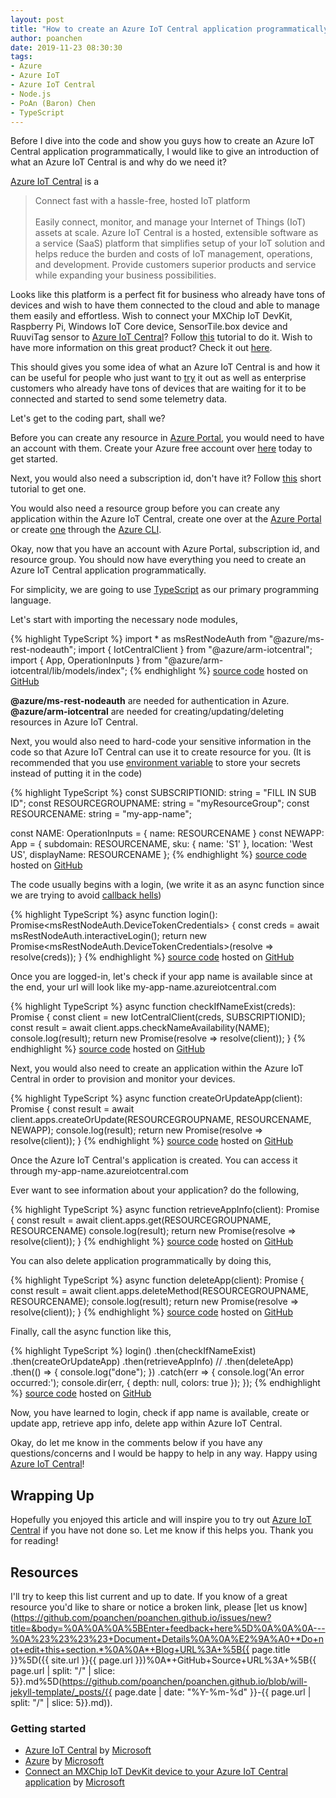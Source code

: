 ```yaml
---
layout: post
title: "How to create an Azure IoT Central application programmatically?"
author: poanchen
date: 2019-11-23 08:30:30
tags:
- Azure
- Azure IoT
- Azure IoT Central
- Node.js
- PoAn (Baron) Chen
- TypeScript
---
```

Before I dive into the code and show you guys how to create an Azure IoT Central application programmatically, I would like to give an introduction of what an Azure IoT Central is and why do we need it?

[Azure IoT Central](https://azure.microsoft.com/en-us/services/iot-central) is a

> Connect fast with a hassle-free, hosted IoT platform<br><br>
Easily connect, monitor, and manage your Internet of Things (IoT) assets at scale. Azure IoT Central is a hosted, extensible software as a service (SaaS) platform that simplifies setup of your IoT solution and helps reduce the burden and costs of IoT management, operations, and development. Provide customers superior products and service while expanding your business possibilities.

Looks like this platform is a perfect fit for business who already have tons of devices and wish to have them connected to the cloud and able to manage them easily and effortless. Wish to connect your MXChip IoT DevKit, Raspberry Pi, Windows IoT Core device, SensorTile.box device and RuuviTag sensor to [Azure IoT Central](https://azure.microsoft.com/en-us/services/iot-central)? Follow [this](https://docs.microsoft.com/en-us/azure/iot-central/core/howto-connect-devkit) tutorial to do it. Wish to have more information on this great product? Check it out [here](https://azure.microsoft.com/en-us/services/iot-central/).

This should gives you some idea of what an Azure IoT Central is and how it can be useful for people who just want to [try](https://apps.azureiotcentral.com/) it out as well as enterprise customers who already have tons of devices that are waiting for it to be connected and started to send some telemetry data.

Let's get to the coding part, shall we?

Before you can create any resource in [Azure Portal](https://azure.microsoft.com/en-us/features/azure-portal/), you would need to have an account with them. Create your Azure free account over [here](https://azure.microsoft.com/en-us/free/) today to get started.

Next, you would also need a subscription id, don't have it? Follow [this](https://blogs.msdn.microsoft.com/mschray/2016/03/18/getting-your-azure-subscription-guid-new-portal/) short tutorial to get one.

You would also need a resource group before you can create any application within the Azure IoT Central, create one over at the [Azure Portal](https://portal.azure.com/#blade/HubsExtension/BrowseResourceGroups) or create [one](https://docs.microsoft.com/en-us/azure/azure-resource-manager/deploy-to-subscription) through the [Azure CLI](https://docs.microsoft.com/en-us/cli/azure/?view=azure-cli-latest).

Okay, now that you have an account with Azure Portal, subscription id, and resource group. You should now have everything you need to create an Azure IoT Central application programmatically.

For simplicity, we are going to use [TypeScript](https://www.typescriptlang.org) as our primary programming language.

Let's start with importing the necessary node modules,

{% highlight TypeScript %}
  import * as msRestNodeAuth from "@azure/ms-rest-nodeauth";
  import { IotCentralClient } from "@azure/arm-iotcentral";
  import { App, OperationInputs } from "@azure/arm-iotcentral/lib/models/index";
{% endhighlight %}
<a href="https://github.com/poanchen/iotcentral-arm-sdk-examples/blob/master/nodejs/index.ts" target="_blank">source code</a> hosted on <a href="https://github.com" target="_blank">GitHub</a>

**@azure/ms-rest-nodeauth** are needed for authentication in Azure.
**@azure/arm-iotcentral** are needed for creating/updating/deleting resources in Azure IoT Central.

Next, you would also need to hard-code your sensitive information in the code so that Azure IoT Central can use it to create resource for you. (It is recommended that you use [environment variable](https://github.com/poanchen/auto-submit-pro-unlimited-work-hours-form/blob/master/.env.example) to store your secrets instead of putting it in the code)

{% highlight TypeScript %}
  const SUBSCRIPTIONID: string = "FILL IN SUB ID";
  const RESOURCEGROUPNAME: string = "myResourceGroup";
  const RESOURCENAME: string = "my-app-name";

  const NAME: OperationInputs = {
    name: RESOURCENAME
  }
  const NEWAPP: App = {
    subdomain: RESOURCENAME,
    sku: {
        name: 'S1'
    },
    location: 'West US',
    displayName: RESOURCENAME
  };
{% endhighlight %}
<a href="https://github.com/poanchen/iotcentral-arm-sdk-examples/blob/master/nodejs/index.ts" target="_blank">source code</a> hosted on <a href="https://github.com" target="_blank">GitHub</a>

The code usually begins with a login, (we write it as an async function since we are trying to avoid [callback hells](https://poanchen.github.io/blog/2019/06/19/The-right-way-to-manage-nested-callbacks))

{% highlight TypeScript %}
  async function login(): Promise<msRestNodeAuth.DeviceTokenCredentials> {
    const creds = await msRestNodeAuth.interactiveLogin();
    return new Promise<msRestNodeAuth.DeviceTokenCredentials>(resolve => resolve(creds));
  }
{% endhighlight %}
<a href="https://github.com/poanchen/iotcentral-arm-sdk-examples/blob/master/nodejs/index.ts" target="_blank">source code</a> hosted on <a href="https://github.com" target="_blank">GitHub</a>

Once you are logged-in, let's check if your app name is available since at the end, your url will look like my-app-name.azureiotcentral.com

{% highlight TypeScript %}
  async function checkIfNameExist(creds): Promise<IotCentralClient> {
    const client = new IotCentralClient(creds, SUBSCRIPTIONID);
    const result = await client.apps.checkNameAvailability(NAME);
    console.log(result);
    return new Promise<IotCentralClient>(resolve => resolve(client));
  }
{% endhighlight %}
<a href="https://github.com/poanchen/iotcentral-arm-sdk-examples/blob/master/nodejs/index.ts" target="_blank">source code</a> hosted on <a href="https://github.com" target="_blank">GitHub</a>

Next, you would also need to create an application within the Azure IoT Central in order to provision and monitor your devices.

{% highlight TypeScript %}
  async function createOrUpdateApp(client): Promise<IotCentralClient> {
    const result = await client.apps.createOrUpdate(RESOURCEGROUPNAME, RESOURCENAME, NEWAPP);
    console.log(result);
    return new Promise<IotCentralClient>(resolve => resolve(client));
  }
{% endhighlight %}
<a href="https://github.com/poanchen/iotcentral-arm-sdk-examples/blob/master/nodejs/index.ts" target="_blank">source code</a> hosted on <a href="https://github.com" target="_blank">GitHub</a>

Once the Azure IoT Central's application is created. You can access it through my-app-name.azureiotcentral.com

Ever want to see information about your application? do the following,

{% highlight TypeScript %}
  async function retrieveAppInfo(client): Promise<IotCentralClient> {
    const result = await client.apps.get(RESOURCEGROUPNAME, RESOURCENAME)
    console.log(result);
    return new Promise<IotCentralClient>(resolve => resolve(client));
  }
{% endhighlight %}
<a href="https://github.com/poanchen/iotcentral-arm-sdk-examples/blob/master/nodejs/index.ts" target="_blank">source code</a> hosted on <a href="https://github.com" target="_blank">GitHub</a>

You can also delete application programmatically by doing this,

{% highlight TypeScript %}
  async function deleteApp(client): Promise<IotCentralClient> {
    const result = await client.apps.deleteMethod(RESOURCEGROUPNAME, RESOURCENAME);
    console.log(result);
    return new Promise<IotCentralClient>(resolve => resolve(client));
  }
{% endhighlight %}
<a href="https://github.com/poanchen/iotcentral-arm-sdk-examples/blob/master/nodejs/index.ts" target="_blank">source code</a> hosted on <a href="https://github.com" target="_blank">GitHub</a>

Finally, call the async function like this,

{% highlight TypeScript %}
  login()
    .then(checkIfNameExist)
    .then(createOrUpdateApp)
    .then(retrieveAppInfo)
    // .then(deleteApp)
    .then(() => {
        console.log("done");
    })
    .catch(err => {
        console.log('An error occurred:');
        console.dir(err, {
            depth: null,
            colors: true
        });
    });
{% endhighlight %}
<a href="https://github.com/poanchen/iotcentral-arm-sdk-examples/blob/master/nodejs/index.ts" target="_blank">source code</a> hosted on <a href="https://github.com" target="_blank">GitHub</a>

Now, you have learned to login, check if app name is available, create or update app, retrieve app info, delete app within Azure IoT Central.

Okay, do let me know in the comments below if you have any questions/concerns and I would be happy to help in any way. Happy using [Azure IoT Central](https://azure.microsoft.com/en-us/services/iot-central/)!

## Wrapping Up

Hopefully you enjoyed this article and will inspire you to try out [Azure IoT Central](https://azure.microsoft.com/en-us/services/iot-central/) if you have not done so. Let me know if this helps you. Thank you for reading!

## Resources

I'll try to keep this list current and up to date. If you know of a great resource you'd like to share or notice a broken link, please [let us know](https://github.com/poanchen/poanchen.github.io/issues/new?title=&body=%0A%0A%0A%5BEnter+feedback+here%5D%0A%0A%0A---%0A%23%23%23%23+Document+Details%0A%0A%E2%9A%A0+*Do+not+edit+this+section.*%0A%0A*+Blog+URL%3A+%5B{{ page.title }}%5D({{ site.url }}{{ page.url }})%0A*+GitHub+Source+URL%3A+%5B{{ page.url | split: "/" | slice: 5}}.md%5D(https://github.com/poanchen/poanchen.github.io/blob/will-jekyll-template/_posts/{{ page.date | date: "%Y-%m-%d" }}-{{ page.url | split: "/" | slice: 5}}.md)).

### Getting started

* [Azure IoT Central](https://azure.microsoft.com/en-us/services/iot-central/) by [Microsoft](https://microsoft.com)
* [Azure](https://azure.microsoft.com/en-us/free/) by [Microsoft](https://microsoft.com)
* [Connect an MXChip IoT DevKit device to your Azure IoT Central application](https://docs.microsoft.com/en-us/azure/iot-central/core/howto-connect-devkit) by [Microsoft](https://microsoft.com)